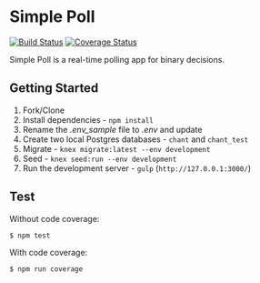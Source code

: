 # Simple Poll

[![Build Status](https://travis-ci.org/mjhea0/simple-poll.svg?branch=master)](https://travis-ci.org/mjhea0/simple-poll)
[![Coverage Status](https://coveralls.io/repos/github/mjhea0/simple-poll/badge.svg?branch=master)](https://coveralls.io/github/mjhea0/simple-poll?branch=master)

Simple Poll is a real-time polling app for binary decisions.

## Getting Started

1. Fork/Clone
1. Install dependencies - `npm install`
1. Rename the *.env_sample* file to *.env* and update
1. Create two local Postgres databases - `chant` and `chant_test`
1. Migrate - `knex migrate:latest --env development`
1. Seed - `knex seed:run --env development`
1. Run the development server - `gulp` (`http://127.0.0.1:3000/`)

## Test

Without code coverage:

```sh
$ npm test
```

With code coverage:

```sh
$ npm run coverage
```
